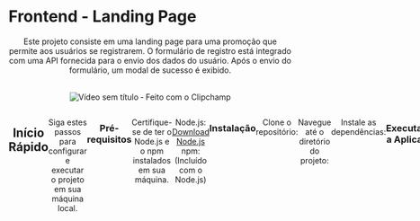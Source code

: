 #  Frontend - Landing Page
<div  align="center"> 
Este projeto consiste em uma landing page para uma promoção que permite aos usuários se registrarem. O formulário de registro está integrado com uma API fornecida para o envio dos dados do usuário. Após o envio do formulário, um modal de sucesso é exibido.
<br>
<br/>

![Vídeo sem título ‐ Feito com o Clipchamp](https://github.com/LaiFrance/Campanha_Publicitaria/assets/91226847/b8ef560b-e18a-4af2-b682-29137266dcc3)

<div style="display:flex">
  <br>
  
## Início Rápido
Siga estes passos para configurar e executar o projeto em sua máquina local.

### Pré-requisitos
Certifique-se de ter o Node.js e o npm instalados em sua máquina.

 Node.js: [Download Node.js](https://nodejs.org/en/download/)
 npm: (Incluído com o Node.js)

### Instalação
Clone o repositório:
```bash
git clone https://github.com/LaiFrance/Campanha_Publicitaria.git
```
Navegue até o diretório do projeto:
```bash
cd Campanha_Publicitaria/
```
Instale as dependências:
```bash
npm install
```

### Executando a Aplicação
Inicie o servidor de desenvolvimento:
```bash
npm start
```
Isso iniciará a aplicação no modo de desenvolvimento. Abra http://localhost:3000 em seu navegador.


## Estrutura do Formulário
O formulário de registro inclui os seguintes campos:

Campo | Descrição
--- | ---
Nome | Nome do usuário
CPF | Número do CPF
Email | Endereço de e-mail
Senha | Senha de acesso
Confirmar Senha | Confirmação da senha
Empresa | Nome da empresa

Peço desculpas pela confusão. Você está correto. Para iniciar o backend, você deve usar o comando `npm run backend`. Aqui está a documentação corrigida:

# Documentação da API fake do Backend

## Início

Para iniciar a API, você precisa digitar o seguinte comando no terminal:

```bash
npm run backend
```

## Rotas

### /login

A rota `/login` é usada para autenticar usuários. Ela retorna os detalhes dos usuários cadastrados.

## Porta

A API está configurada para rodar na porta `5000`.

## Testes

Para testar a API, você pode usar ferramentas como Postman ou cURL. Aqui está um exemplo de como você pode testar a rota de login usando cURL:

```bash
curl -X GET http://localhost:5000/login
```

Lembre-se de substituir `localhost` pelo endereço IP do servidor onde a API está sendo executada, se necessário. 

## Notas

Esta é uma API fictícia criada para fins de demonstração. Assegure-se de implementar medidas de segurança adequadas (como autenticação e autorização) ao criar uma API real.
## Dependências

Aqui estão as dependências usadas neste projeto:

| Dependência | Versão |
| ----------- | ------ |
| @emotion/react | ^11.11.1 |
| @emotion/styled | ^11.11.0 |
| @mui/material | ^5.14.19 |
| @testing-library/jest-dom | ^5.17.0 |
| @testing-library/react | ^13.4.0 |
| @testing-library/user-event | ^13.5.0 |
| axios | ^1.6.2 |
| formik | ^2.4.5 |
| react | ^18.2.0 |
| react-dom | ^18.2.0 |
| react-input-mask | ^2.0.4 |
| react-modal | ^3.16.1 |
| react-router-dom | ^6.20.1 |
| react-scripts | 5.0.1 |
| styled-components | ^6.1.1 |
| web-vitals | ^2.1.4 |
| yup | ^1.3.2 |

## Scripts

Os scripts disponíveis para este projeto são:

| Script | Descrição |
| ------ | --------- |
| start | Inicia o servidor de desenvolvimento |
| build | Cria a versão de produção do aplicativo |
| test | Executa os testes |
| eject | Ejeta o aplicativo do create-react-app |

